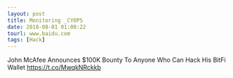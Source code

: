 ```yaml
---
layout: post
title: Monitoring _CYOPS
date: 2018-08-01 01:00:22
tourl: www.baidu.com
tags: [Hack]
---
```

John McAfee Announces $100K Bounty To Anyone Who Can Hack His BitFi Wallet https://t.co/MwqkNRckkb
